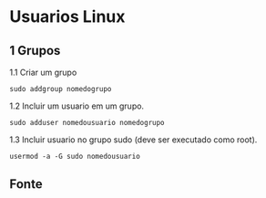 Usuarios Linux
========================================

1 Grupos
---------------------------------------

1.1 Criar um grupo

`sudo addgroup nomedogrupo`

1.2 Incluir um usuario em um grupo.

`sudo adduser nomedousuario nomedogrupo`

1.3 Incluir usuario no grupo sudo (deve ser executado como root).

`usermod -a -G sudo nomedousuario`

Fonte
---------------------------------------